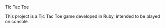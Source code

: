 Tic Tac Toe

This project is a Tic Tac Toe game developed in Ruby, intended to be played on console
